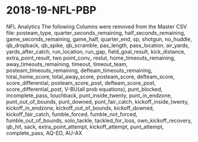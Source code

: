 # 2018-19-NFL-PBP
NFL Analytics
The following Columns were removed from the Master CSV file:
posteam_type, quarter_seconds_remaining, half_seconds_remaining, game_seconds_remaining, game_half, quarter_end, sp, shotgun,
no_huddle, qb_dropback, qb_spike, qb_scramble, pas_length, pass_location, air_yards, yards_after_catch, run_location, run_gap, 
field_goal_result, kick_distance, extra_point_result, two point_conv_ reslut, home_timeouts_remaining, away_timeouts_remaining, 
timeout, timeout_team, posteam_timeouts_remaining, defteam_timeouts_remaining, total_home_score, total_away_score, posteam_score, 
defteam_score, score_differential, posteam_score_post, defteam_score_post, score_differential_post, V-BU(all prob equations), 
punt_blocked, incomplete_pass, touchback, punt_inside_twenty, punt_in_endzone, punt_out_of_bounds, punt_downed, punt_fair_catch, 
kickoff_inside_twenty, kickoff_in_endzone, kickoff_out_of_bounds, kickoff_downed, kickoff_fair_catch, fumble_forced, fumble_not_forced, 
fumble_out_of_bounds, solo_tackle, tackled_for_loss, own_kickoff_recovery, qb_hit, sack, extra_point_attempt, kickoff_attempt, 
punt_attempt, complete_pass,  AQ-ED, AU-AX 
